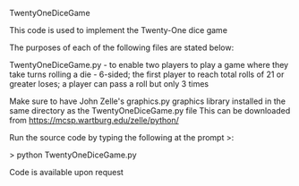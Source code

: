 TwentyOneDiceGame

This code is used to implement the Twenty-One dice game

The purposes of each of the following files are stated below:


TwentyOneDiceGame.py - to enable two players to play a game where they take turns rolling a die - 6-sided; the first player to reach total rolls of 21 or greater loses; a player can pass a roll but only 3 times


Make sure to have John Zelle's graphics.py graphics library installed in the same directory as the TwentyOneDiceGame.py file
This can be downloaded from https://mcsp.wartburg.edu/zelle/python/

Run the source code by typing the following at the prompt >:

\> python TwentyOneDiceGame.py

Code is available upon request
